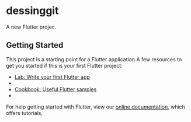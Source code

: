 
# dessinggit
A new Flutter projec. 
## Getting Started 
This project is a starting point for a Flutter application
A few resources to get you started if this is your first Flutter project:
- [Lab: Write your first Flutter app](https://flutter.dev/docs/get-started/codelab)
-
- [Cookbook: Useful Flutter samples](https://flutter.dev/docs/cookbook)
-
For help getting started with Flutter, view our
[online documentation](https://flutter.dev/docs), which offers tutorials,
